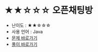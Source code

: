 # ★★☆☆☆ 오픈채팅방
- 난이도 : ★★☆☆☆
- 사용 언어 : Java
- <a href="https://programmers.co.kr/learn/courses/30/lessons/42888">문제 바로가기</a>
- <a href="https://cnu-jinseop.tistory.com/110">풀이 바로가기</a>
